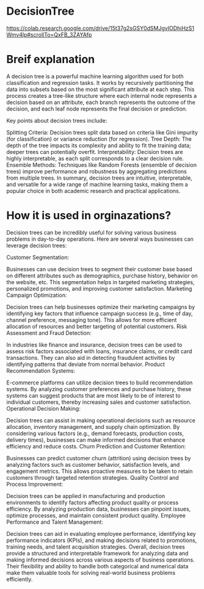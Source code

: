 # DecisionTree

https://colab.research.google.com/drive/15t37g2sGSY0dSMJgvIODhiHzS1Wmv4lp#scrollTo=QxFB_3ZAYAfp
# Breif explanation 
A decision tree is a powerful machine learning algorithm used for both classification and regression tasks. It works by recursively partitioning the data into subsets based on the most significant attribute at each step. This process creates a tree-like structure where each internal node represents a decision based on an attribute, each branch represents the outcome of the decision, and each leaf node represents the final decision or prediction.

Key points about decision trees include:

Splitting Criteria: Decision trees split data based on criteria like Gini impurity (for classification) or variance reduction (for regression).
Tree Depth: The depth of the tree impacts its complexity and ability to fit the training data; deeper trees can potentially overfit.
Interpretability: Decision trees are highly interpretable, as each split corresponds to a clear decision rule.
Ensemble Methods: Techniques like Random Forests (ensemble of decision trees) improve performance and robustness by aggregating predictions from multiple trees.
In summary, decision trees are intuitive, interpretable, and versatile for a wide range of machine learning tasks, making them a popular choice in both academic research and practical applications.

# How it is used in orginazations?
Decision trees can be incredibly useful for solving various business problems in day-to-day operations. Here are several ways businesses can leverage decision trees:

Customer Segmentation:

Businesses can use decision trees to segment their customer base based on different attributes such as demographics, purchase history, behavior on the website, etc. This segmentation helps in targeted marketing strategies, personalized promotions, and improving customer satisfaction.
Marketing Campaign Optimization:

Decision trees can help businesses optimize their marketing campaigns by identifying key factors that influence campaign success (e.g., time of day, channel preference, messaging tone). This allows for more efficient allocation of resources and better targeting of potential customers.
Risk Assessment and Fraud Detection:

In industries like finance and insurance, decision trees can be used to assess risk factors associated with loans, insurance claims, or credit card transactions. They can also aid in detecting fraudulent activities by identifying patterns that deviate from normal behavior.
Product Recommendation Systems:

E-commerce platforms can utilize decision trees to build recommendation systems. By analyzing customer preferences and purchase history, these systems can suggest products that are most likely to be of interest to individual customers, thereby increasing sales and customer satisfaction.
Operational Decision Making:

Decision trees can assist in making operational decisions such as resource allocation, inventory management, and supply chain optimization. By considering various factors (e.g., demand forecasts, production costs, delivery times), businesses can make informed decisions that enhance efficiency and reduce costs.
Churn Prediction and Customer Retention:

Businesses can predict customer churn (attrition) using decision trees by analyzing factors such as customer behavior, satisfaction levels, and engagement metrics. This allows proactive measures to be taken to retain customers through targeted retention strategies.
Quality Control and Process Improvement:

Decision trees can be applied in manufacturing and production environments to identify factors affecting product quality or process efficiency. By analyzing production data, businesses can pinpoint issues, optimize processes, and maintain consistent product quality.
Employee Performance and Talent Management:

Decision trees can aid in evaluating employee performance, identifying key performance indicators (KPIs), and making decisions related to promotions, training needs, and talent acquisition strategies.
Overall, decision trees provide a structured and interpretable framework for analyzing data and making informed decisions across various aspects of business operations. Their flexibility and ability to handle both categorical and numerical data make them valuable tools for solving real-world business problems efficiently.



